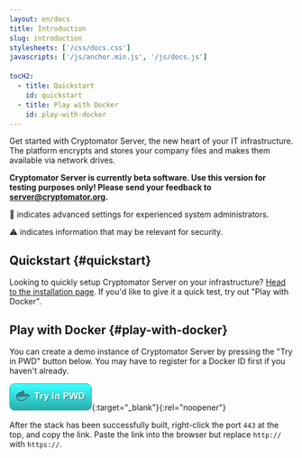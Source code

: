 ```yaml
---
layout: en/docs
title: Introduction
slug: introduction
stylesheets: ['/css/docs.css']
javascripts: ['/js/anchor.min.js', '/js/docs.js']

tocH2:
  - title: Quickstart
    id: quickstart
  - title: Play with Docker
    id: play-with-docker
---
```

<p class="lead">Get started with Cryptomator Server, the new heart of your IT infrastructure. The platform encrypts and stores your company files and makes them available via network drives.</p>

**Cryptomator Server is currently beta software. Use this version for testing purposes only! Please send your feedback to [server@cryptomator.org](mailto:server@cryptomator.org).**

:wrench: indicates advanced settings for experienced system administrators.

:warning: indicates information that may be relevant for security.

## Quickstart {#quickstart}
Looking to quickly setup Cryptomator Server on your infrastructure? [Head to the installation page](/en/docs/installation/). If you'd like to give it a quick test, try out "Play with Docker".

## Play with Docker {#play-with-docker}
You can create a demo instance of Cryptomator Server by pressing the "Try in PWD" button below. You may have to register for a Docker ID first if you haven't already.

[![Try in PWD](/assets/pwd/button.png)](http://play-with-docker.com/?stack=https%3A%2F%2Fserver.cryptomator.org%2Fassets%2Fpwd%2Fdocker-compose.yml&stack_name=cryptomator-server){:target="_blank"}{:rel="noopener"}

After the stack has been successfully built, right-click the port `443` at the top, and copy the link. Paste the link into the browser but replace `http://` with `https://`.
